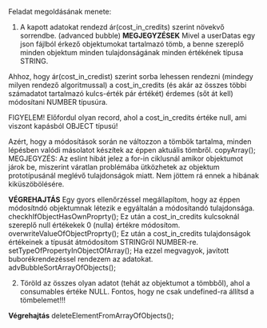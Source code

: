 Feladat megoldásának menete:

1. A kapott adatokat rendezd ár(cost_in_credits) szerint növekvő sorrendbe. (advanced bubble)
**MEGJEGYZÉSEK**
Mivel a userDatas egy json fájlból érkező objektumokat tartalmazó tömb, a benne szereplő minden objektum minden tulajdonságának  minden értékének típusa STRING.

Ahhoz, hogy ár(cost_in_credist) szerint sorba lehessen rendezni (mindegy milyen rendező algoritmussal) a cost_in_credits (és akár az összes többi számadatot tartalmazó kulcs-érték pár értékét) érdemes (sőt át kell) módosítani NUMBER típusúra.

FIGYELEM! Előfordul olyan record, ahol a cost_in_credits értéke null, ami viszont kapásból OBJECT típusú!

Azért, hogy a módosítások során ne változzon a tömbök tartalma, minden lépésben valódi másolatot készítek az éppen aktuális tömbről.
    copyArray();
    MEGJEGYZÉS: Az eslint hibát jelez a for-in ciklusnál amikor objektumot járok be, miszerint váratlan problémába ütközhetek az objektum prototípusánál meglévő tulajdonságok miatt. Nem jöttem rá ennek a hibának kiküszöbölésére.

**VÉGREHAJTÁS**
Egy gyors ellenőrzéssel megállapítom, hogy az éppen módosítndó objektumnak létezik e egyáltalán a módosítandó tulajdonsága.
    checkhIfObjectHasOwnProprty();
Ez után a cost_in_credits kulcsoknál szereplő null értékekek 0 (nulla) értékre módosítom.
    overwriteValueOfObjectProprty();
Ez után a cost_in_credits tulajdonságok értékeinek a típusát átmódosítom STRINGről NUMBER-re.
    setTypeOfPropertyInObjectOfArray();
Ha ezzel megvagyok, javított buborékrendezéssel rendezem az adatokat.
    advBubbleSortArrayOfObjects();

2. Töröld az összes olyan adatot (tehát az objektumot a tömbből), ahol a consumables értéke NULL. Fontos, hogy ne csak undefined-ra állítsd a tömbelemet!!!

**Végrehajtás**
    deleteElementFromArrayOfObjects();